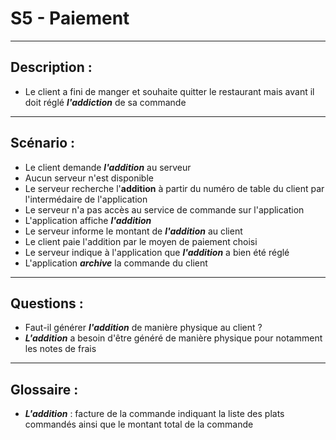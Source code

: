 # S5 - Paiement

---

## Description :

- Le client a fini de manger et souhaite quitter le restaurant mais avant il doit réglé ***l'addiction*** de sa commande

---
## Scénario :

- Le client demande ***l'addition*** au serveur
 - Aucun serveur n'est disponible
- Le serveur recherche l'**addition** à partir du numéro de table du client par l'intermédaire de l'application
 - Le serveur n'a pas accès au service de commande sur l'application
- L'application affiche ***l'addition***
- Le serveur informe le montant de ***l'addition*** au client
- Le client paie l'addition par le moyen de paiement choisi
- Le serveur indique à l'application que ***l'addition*** a bien été réglé
- L'application ***archive*** la commande du client

---

## Questions :
- Faut-il générer ***l'addition*** de manière physique au client ?
 - ***L'addition*** a besoin d'être généré de manière physique pour notamment les notes de frais

---

## Glossaire :
- ***L'addition*** : facture de la commande indiquant la liste des plats commandés ainsi que le montant total de la commande
